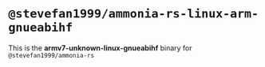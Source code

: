 # `@stevefan1999/ammonia-rs-linux-arm-gnueabihf`

This is the **armv7-unknown-linux-gnueabihf** binary for `@stevefan1999/ammonia-rs`
